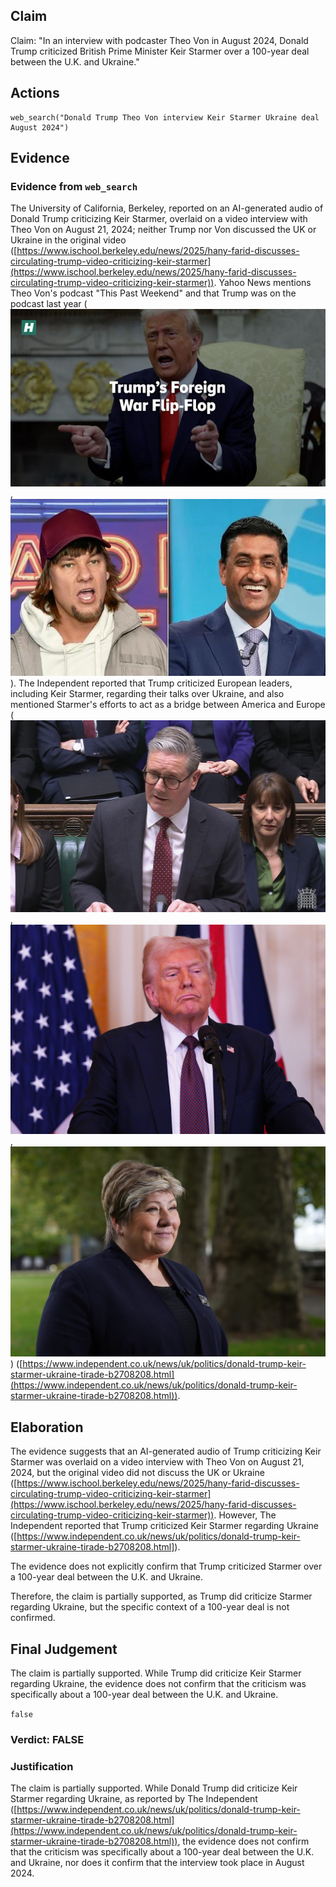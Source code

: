 ## Claim
Claim: "In an interview with podcaster Theo Von in August 2024, Donald Trump criticized British Prime Minister Keir Starmer over a 100-year deal between the U.K. and Ukraine."

## Actions
```
web_search("Donald Trump Theo Von interview Keir Starmer Ukraine deal August 2024")
```

## Evidence
### Evidence from `web_search`
The University of California, Berkeley, reported on an AI-generated audio of Donald Trump criticizing Keir Starmer, overlaid on a video interview with Theo Von on August 21, 2024; neither Trump nor Von discussed the UK or Ukraine in the original video ([https://www.ischool.berkeley.edu/news/2025/hany-farid-discusses-circulating-trump-video-criticizing-keir-starmer](https://www.ischool.berkeley.edu/news/2025/hany-farid-discusses-circulating-trump-video-criticizing-keir-starmer)). Yahoo News mentions Theo Von's podcast "This Past Weekend" and that Trump was on the podcast last year (![image 5881](media/2025-08-29_20-39-1756499958-380494.jpg), ![image 5882](media/2025-08-29_20-39-1756499961-537524.jpg)). The Independent reported that Trump criticized European leaders, including Keir Starmer, regarding their talks over Ukraine, and also mentioned Starmer's efforts to act as a bridge between America and Europe (![image 5884](media/2025-08-29_20-39-1756499970-391887.jpg), ![image 5883](media/2025-08-29_20-39-1756499969-997712.jpg), ![image 5885](media/2025-08-29_20-39-1756499970-936793.jpg)) ([https://www.independent.co.uk/news/uk/politics/donald-trump-keir-starmer-ukraine-tirade-b2708208.html](https://www.independent.co.uk/news/uk/politics/donald-trump-keir-starmer-ukraine-tirade-b2708208.html)).


## Elaboration
The evidence suggests that an AI-generated audio of Trump criticizing Keir Starmer was overlaid on a video interview with Theo Von on August 21, 2024, but the original video did not discuss the UK or Ukraine ([https://www.ischool.berkeley.edu/news/2025/hany-farid-discusses-circulating-trump-video-criticizing-keir-starmer](https://www.ischool.berkeley.edu/news/2025/hany-farid-discusses-circulating-trump-video-criticizing-keir-starmer)). However, The Independent reported that Trump criticized Keir Starmer regarding Ukraine ([https://www.independent.co.uk/news/uk/politics/donald-trump-keir-starmer-ukraine-tirade-b2708208.html]).

The evidence does not explicitly confirm that Trump criticized Starmer over a 100-year deal between the U.K. and Ukraine.

Therefore, the claim is partially supported, as Trump did criticize Starmer regarding Ukraine, but the specific context of a 100-year deal is not confirmed.


## Final Judgement
The claim is partially supported. While Trump did criticize Keir Starmer regarding Ukraine, the evidence does not confirm that the criticism was specifically about a 100-year deal between the U.K. and Ukraine.

`false`

### Verdict: FALSE

### Justification
The claim is partially supported. While Donald Trump did criticize Keir Starmer regarding Ukraine, as reported by The Independent ([https://www.independent.co.uk/news/uk/politics/donald-trump-keir-starmer-ukraine-tirade-b2708208.html](https://www.independent.co.uk/news/uk/politics/donald-trump-keir-starmer-ukraine-tirade-b2708208.html)), the evidence does not confirm that the criticism was specifically about a 100-year deal between the U.K. and Ukraine, nor does it confirm that the interview took place in August 2024.
